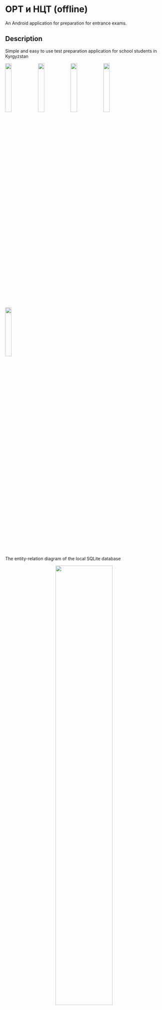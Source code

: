 # ОРТ и НЦТ (offline)

An Android application for preparation for entrance exams.

## Description

Simple and easy to use test preparation application for school students in Kyrgyzstan

<p align="left">
<img src="https://user-images.githubusercontent.com/70685477/169546209-974550c7-5f27-4286-845d-fb71095613bd.png" width=20% height=20%>
<img src="https://user-images.githubusercontent.com/70685477/169546261-29a12304-37dc-4966-a7a6-38341a04d161.png" width=20% height=20%>
<img src="https://user-images.githubusercontent.com/70685477/169546284-562db9f2-21c1-4798-9b3d-942e3fad4b81.png" width=20% height=20%>
<img src="https://user-images.githubusercontent.com/70685477/169546295-6b847dfb-785b-448b-9012-3975f3899417.png" width=20% height=20%>
<img src="https://user-images.githubusercontent.com/70685477/169546308-16a4d191-1d1f-4749-98cf-1b82f5dc2391.png" width=20% height=20%>
</p>
  
The entity-relation diagram of the local SQLite database
<p align="center">
<img src="https://user-images.githubusercontent.com/70685477/170265064-6bc99394-e911-45e9-93e8-2d3af0754ea9.png" width=60% height=60%>
</p>
